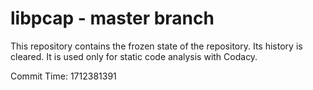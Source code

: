 # libpcap - master branch

This repository contains the frozen state of the repository.
Its history is cleared. It is used only for static code
analysis with Codacy.

Commit Time: 1712381391
